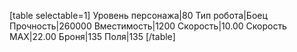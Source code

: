 [table selectable=1]
Уровень персонажа|80
Тип робота|Боец
Прочность|260000
Вместимость|1200
Скорость|10.00
Скорость MAX|22.00
Броня|135
Поля|135
[/table]
